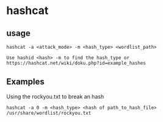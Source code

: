 # hashcat

## usage

	hashcat -a <attack_mode> -m <hash_type> <wordlist_path>

	Use hashid <hash> -m to find the hash_type or https://hashcat.net/wiki/doku.php?id=example_hashes


## Examples

Using the rockyou.txt to break an hash

	hashcat -a 0 -m <hash_type> <hash of path_to_hash_file> /usr/share/wordlist/rockyou.txt